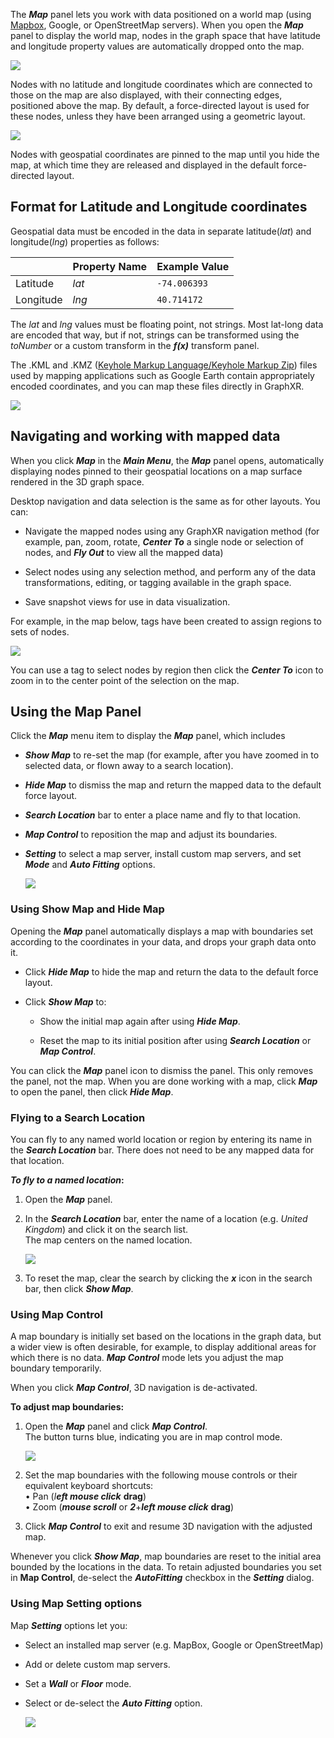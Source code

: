 The _**Map**_ panel lets you work with data positioned on a world map (using [Mapbox](https://www.mapbox.com), Google, or OpenStreetMap servers). When you open the _**Map**_ panel to display the world map, nodes in the graph space that have latitude and longitude property values are automatically dropped onto the map.

![](/09_01_01_MapView.png)

Nodes with no latitude and longitude coordinates which are connected to those on the map are also displayed, with their connecting edges, positioned above the map. By default, a force-directed layout is used for these nodes, unless they have been arranged using a geometric layout.

![](/09_01_02_PhotoMap1320.png)

Nodes with geospatial coordinates are pinned to the map until you hide the map, at which time they are released and displayed in the default force-directed layout.

## Format for Latitude and Longitude coordinates

Geospatial data must be encoded in the data in separate latitude(_lat_) and longitude(_lng_) properties as follows:

|     | **Property Name** | **Example Value** |
| --- | --- | --- |
| Latitude | _lat_ | `-74.006393` |
| Longitude | _lng_ | `40.714172` |

The _lat_ and _lng_ values must be floating point, not strings. Most lat-long data are encoded that way, but if not, strings can be transformed using the _toNumber_ or a custom transform in the _**f(x)**_ transform panel.

The .KML and .KMZ ([Keyhole Markup Language/Keyhole Markup Zip](https://en.wikipedia.org/wiki/Keyhole_Markup_Language)) files used by mapping applications such as Google Earth contain appropriately encoded coordinates, and you can map these files directly in GraphXR.

![](/09_01_03_LatLong1320.png)

## Navigating and working with mapped data

When you click _**Map**_ in the _**Main Menu**_, the _**Map**_ panel opens, automatically displaying nodes pinned to their geospatial locations on a map surface rendered in the 3D graph space.

Desktop navigation and data selection is the same as for other layouts. You can:

*   Navigate the mapped nodes using any GraphXR navigation method (for example, pan, zoom, rotate, _**Center To**_ a single node or selection of nodes, and _**Fly Out**_ to view all the mapped data)
    
*   Select nodes using any selection method, and perform any of the data transformations, editing, or tagging available in the graph space.
    
*   Save snapshot views for use in data visualization.
    

For example, in the map below, tags have been created to assign regions to sets of nodes.

![](/09_01_03_TaggedMap1320.png)

You can use a tag to select nodes by region then click the _**Center To**_ icon to zoom in to the center point of the selection on the map.

## Using the Map Panel

Click the _**Map**_ menu item to display the _**Map**_ panel, which includes

*   _**Show Map**_ to re-set the map (for example, after you have zoomed in to selected data, or flown away to a search location).
    
*   _**Hide Map**_ to dismiss the map and return the mapped data to the default force layout.
    
*   _**Search Location**_ bar to enter a place name and fly to that location.
    
*   _**Map Control**_ to reposition the map and adjust its boundaries.
    
*   _**Setting**_ to select a map server, install custom map servers, and set _**Mode**_ and _**Auto Fitting**_ options.
    
    ![](/09_01_04a_MapPanel720.png)

### Using Show Map and Hide Map

Opening the _**Map**_ panel automatically displays a map with boundaries set according to the coordinates in your data, and drops your graph data onto it.

*   Click _**Hide Map**_ to hide the map and return the data to the default force layout.
    
*   Click _**Show Map**_ to:
    
    *   Show the initial map again after using _**Hide Map**_.
        
    *   Reset the map to its initial position after using _**Search Location**_ or _**Map Control**_.
        

You can click the _**Map**_ panel icon to dismiss the panel. This only removes the panel, not the map. When you are done working with a map, click _**Map**_ to open the panel, then click _**Hide Map**_.

### Flying to a Search Location

You can fly to any named world location or region by entering its name in the _**Search Location**_ bar. There does not need to be any mapped data for that location.

_**To fly to a named location**_**:**

1.  Open the _**Map**_ panel.
    
2.  In the _**Search Location**_ bar, enter the name of a location (e.g. _United Kingdom_) and click it on the search list.  
    The map centers on the named location.
    
    ![](/09_01_04b_SearchMap1320.png)
3.  To reset the map, clear the search by clicking the _**x**_ icon in the search bar, then click _**Show Map**_.
    

### Using Map Control

A map boundary is initially set based on the locations in the graph data, but a wider view is often desirable, for example, to display additional areas for which there is no data. _**Map Control**_ mode lets you adjust the map boundary temporarily.

When you click _**Map Control**_, 3D navigation is de-activated.

**To adjust map boundaries:**

1.  Open the _**Map**_ panel and click _**Map Control**_.  
    The button turns blue, indicating you are in map control mode.
    
    ![](/09_01_06_MapControl1080.png)
2.  Set the map boundaries with the following mouse controls or their equivalent keyboard shortcuts:  
    • Pan (_l**eft mouse click**_ **drag**)  
    • Zoom (_**mouse scroll**_ or _**2**_+_**left mouse click**_ **drag**)
    
3.  Click _**Map Control**_ to exit and resume 3D navigation with the adjusted map.
    

Whenever you click _**Show Map**_, map boundaries are reset to the initial area bounded by the locations in the data. To retain adjusted boundaries you set in **Map Control**, de-select the _**AutoFitting**_ checkbox in the _**Setting**_ dialog.

### Using Map Setting options

Map _**Setting**_ options let you:

*   Select an installed map server (e.g. MapBox, Google or OpenStreetMap)
    
*   Add or delete custom map servers.
    
*   Set a _**Wall**_ or _**Floor**_ mode.
    
*   Select or de-select the _**Auto Fitting**_ option.
    
    ![](/09_01_05_MapSetting720.png)